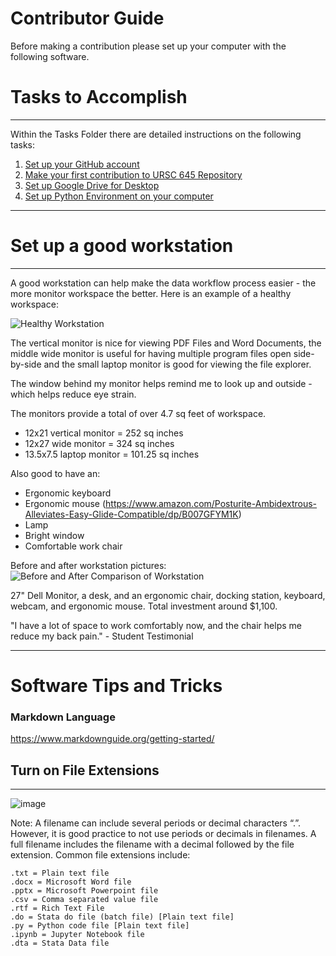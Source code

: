 # Contributor Guide
Before making a contribution please set up your computer with the following software.

# Tasks to Accomplish
---

Within the Tasks Folder there are detailed instructions on the following tasks:

1. [Set up your GitHub account](../Tasks/URSC645_0c_Create_GitHub_Account.md)
2. [Make your first contribution to URSC 645 Repository](../Tasks/URSC645_0d_YourFirstContribution.md)
3. [Set up Google Drive for Desktop](../Tasks/URSC645_0f_GoogleDriveForDesktop.md)
4. [Set up Python Environment on your computer](../Tasks/URSC645_0g_SetupPythonEnviroment.md)


---
# Set up a good workstation
---
A good workstation can help make the data workflow process easier - the more monitor workspace the better. Here is an example of a healthy workspace:

![Healthy Workstation](https://raw.githubusercontent.com/npr99/URSC645/main/.github/images/RosenheimHealthyWorkstation.png)

The vertical monitor is nice for viewing PDF Files and Word Documents, the middle wide monitor is useful for having multiple program files open side-by-side and the small laptop monitor is good for viewing the file explorer. 

The window behind my monitor helps remind me to look up and outside - which helps reduce eye strain.

The monitors provide a total of over 4.7 sq feet of workspace.
- 12x21 vertical monitor = 252 sq inches
- 12x27 wide monitor = 324 sq inches
- 13.5x7.5 laptop monitor = 101.25 sq inches

Also good to have an:
- Ergonomic keyboard 
- Ergonomic mouse (https://www.amazon.com/Posturite-Ambidextrous-Alleviates-Easy-Glide-Compatible/dp/B007GFYM1K)
- Lamp
- Bright window
- Comfortable work chair

Before and after workstation pictures:
![Before and After Comparison of Workstation](https://raw.githubusercontent.com/npr99/URSC645/main/.github/images/URSC645_Workstation_2023-01-25.JPG)

27" Dell Monitor, a desk, and an ergonomic chair, docking station, keyboard, webcam, and ergonomic mouse. Total investment around $1,100.

"I have a lot of space to work comfortably now, and the chair helps me reduce my back pain." - Student Testimonial

---
# Software Tips and Tricks

### Markdown Language

https://www.markdownguide.org/getting-started/

## Turn on File Extensions
---
![image](https://user-images.githubusercontent.com/5131566/150422462-fc33e914-9720-41fe-9fa2-c39eaaa30a7c.png)

Note: A filename can include several periods or decimal characters “.”. 
However, it is good practice to not use periods or decimals in filenames. 
A full filename includes the filename with a decimal followed by the file extension. Common file extensions include:
```
.txt = Plain text file
.docx = Microsoft Word file
.pptx = Microsoft Powerpoint file
.csv = Comma separated value file
.rtf = Rich Text File
.do = Stata do file (batch file) [Plain text file]
.py = Python code file [Plain text file]
.ipynb = Jupyter Notebook file
.dta = Stata Data file
```